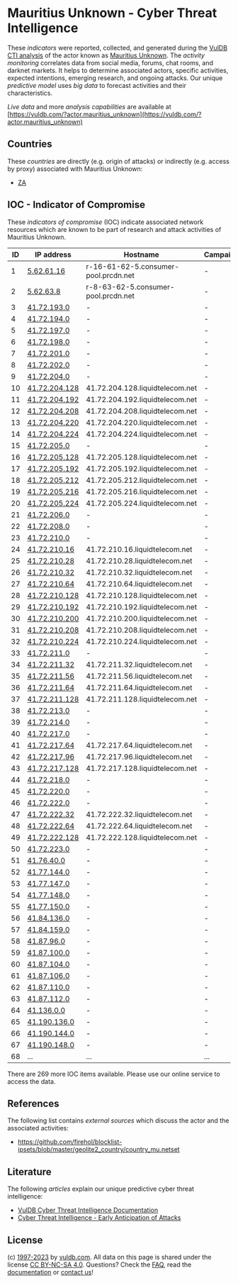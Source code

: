 # Mauritius Unknown - Cyber Threat Intelligence

These _indicators_ were reported, collected, and generated during the [VulDB CTI analysis](https://vuldb.com/?kb.cti) of the actor known as [Mauritius Unknown](https://vuldb.com/?actor.mauritius_unknown). The _activity monitoring_ correlates data from social media, forums, chat rooms, and darknet markets. It helps to determine associated actors, specific activities, expected intentions, emerging research, and ongoing attacks. Our unique _predictive model_ uses _big data_ to forecast activities and their characteristics.

_Live data_ and more _analysis capabilities_ are available at [https://vuldb.com/?actor.mauritius_unknown](https://vuldb.com/?actor.mauritius_unknown)

## Countries

These _countries_ are directly (e.g. origin of attacks) or indirectly (e.g. access by proxy) associated with Mauritius Unknown:

* [ZA](https://vuldb.com/?country.za)

## IOC - Indicator of Compromise

These _indicators of compromise_ (IOC) indicate associated network resources which are known to be part of research and attack activities of Mauritius Unknown.

ID | IP address | Hostname | Campaign | Confidence
-- | ---------- | -------- | -------- | ----------
1 | [5.62.61.16](https://vuldb.com/?ip.5.62.61.16) | r-16-61-62-5.consumer-pool.prcdn.net | - | High
2 | [5.62.63.8](https://vuldb.com/?ip.5.62.63.8) | r-8-63-62-5.consumer-pool.prcdn.net | - | High
3 | [41.72.193.0](https://vuldb.com/?ip.41.72.193.0) | - | - | High
4 | [41.72.194.0](https://vuldb.com/?ip.41.72.194.0) | - | - | High
5 | [41.72.197.0](https://vuldb.com/?ip.41.72.197.0) | - | - | High
6 | [41.72.198.0](https://vuldb.com/?ip.41.72.198.0) | - | - | High
7 | [41.72.201.0](https://vuldb.com/?ip.41.72.201.0) | - | - | High
8 | [41.72.202.0](https://vuldb.com/?ip.41.72.202.0) | - | - | High
9 | [41.72.204.0](https://vuldb.com/?ip.41.72.204.0) | - | - | High
10 | [41.72.204.128](https://vuldb.com/?ip.41.72.204.128) | 41.72.204.128.liquidtelecom.net | - | High
11 | [41.72.204.192](https://vuldb.com/?ip.41.72.204.192) | 41.72.204.192.liquidtelecom.net | - | High
12 | [41.72.204.208](https://vuldb.com/?ip.41.72.204.208) | 41.72.204.208.liquidtelecom.net | - | High
13 | [41.72.204.220](https://vuldb.com/?ip.41.72.204.220) | 41.72.204.220.liquidtelecom.net | - | High
14 | [41.72.204.224](https://vuldb.com/?ip.41.72.204.224) | 41.72.204.224.liquidtelecom.net | - | High
15 | [41.72.205.0](https://vuldb.com/?ip.41.72.205.0) | - | - | High
16 | [41.72.205.128](https://vuldb.com/?ip.41.72.205.128) | 41.72.205.128.liquidtelecom.net | - | High
17 | [41.72.205.192](https://vuldb.com/?ip.41.72.205.192) | 41.72.205.192.liquidtelecom.net | - | High
18 | [41.72.205.212](https://vuldb.com/?ip.41.72.205.212) | 41.72.205.212.liquidtelecom.net | - | High
19 | [41.72.205.216](https://vuldb.com/?ip.41.72.205.216) | 41.72.205.216.liquidtelecom.net | - | High
20 | [41.72.205.224](https://vuldb.com/?ip.41.72.205.224) | 41.72.205.224.liquidtelecom.net | - | High
21 | [41.72.206.0](https://vuldb.com/?ip.41.72.206.0) | - | - | High
22 | [41.72.208.0](https://vuldb.com/?ip.41.72.208.0) | - | - | High
23 | [41.72.210.0](https://vuldb.com/?ip.41.72.210.0) | - | - | High
24 | [41.72.210.16](https://vuldb.com/?ip.41.72.210.16) | 41.72.210.16.liquidtelecom.net | - | High
25 | [41.72.210.28](https://vuldb.com/?ip.41.72.210.28) | 41.72.210.28.liquidtelecom.net | - | High
26 | [41.72.210.32](https://vuldb.com/?ip.41.72.210.32) | 41.72.210.32.liquidtelecom.net | - | High
27 | [41.72.210.64](https://vuldb.com/?ip.41.72.210.64) | 41.72.210.64.liquidtelecom.net | - | High
28 | [41.72.210.128](https://vuldb.com/?ip.41.72.210.128) | 41.72.210.128.liquidtelecom.net | - | High
29 | [41.72.210.192](https://vuldb.com/?ip.41.72.210.192) | 41.72.210.192.liquidtelecom.net | - | High
30 | [41.72.210.200](https://vuldb.com/?ip.41.72.210.200) | 41.72.210.200.liquidtelecom.net | - | High
31 | [41.72.210.208](https://vuldb.com/?ip.41.72.210.208) | 41.72.210.208.liquidtelecom.net | - | High
32 | [41.72.210.224](https://vuldb.com/?ip.41.72.210.224) | 41.72.210.224.liquidtelecom.net | - | High
33 | [41.72.211.0](https://vuldb.com/?ip.41.72.211.0) | - | - | High
34 | [41.72.211.32](https://vuldb.com/?ip.41.72.211.32) | 41.72.211.32.liquidtelecom.net | - | High
35 | [41.72.211.56](https://vuldb.com/?ip.41.72.211.56) | 41.72.211.56.liquidtelecom.net | - | High
36 | [41.72.211.64](https://vuldb.com/?ip.41.72.211.64) | 41.72.211.64.liquidtelecom.net | - | High
37 | [41.72.211.128](https://vuldb.com/?ip.41.72.211.128) | 41.72.211.128.liquidtelecom.net | - | High
38 | [41.72.213.0](https://vuldb.com/?ip.41.72.213.0) | - | - | High
39 | [41.72.214.0](https://vuldb.com/?ip.41.72.214.0) | - | - | High
40 | [41.72.217.0](https://vuldb.com/?ip.41.72.217.0) | - | - | High
41 | [41.72.217.64](https://vuldb.com/?ip.41.72.217.64) | 41.72.217.64.liquidtelecom.net | - | High
42 | [41.72.217.96](https://vuldb.com/?ip.41.72.217.96) | 41.72.217.96.liquidtelecom.net | - | High
43 | [41.72.217.128](https://vuldb.com/?ip.41.72.217.128) | 41.72.217.128.liquidtelecom.net | - | High
44 | [41.72.218.0](https://vuldb.com/?ip.41.72.218.0) | - | - | High
45 | [41.72.220.0](https://vuldb.com/?ip.41.72.220.0) | - | - | High
46 | [41.72.222.0](https://vuldb.com/?ip.41.72.222.0) | - | - | High
47 | [41.72.222.32](https://vuldb.com/?ip.41.72.222.32) | 41.72.222.32.liquidtelecom.net | - | High
48 | [41.72.222.64](https://vuldb.com/?ip.41.72.222.64) | 41.72.222.64.liquidtelecom.net | - | High
49 | [41.72.222.128](https://vuldb.com/?ip.41.72.222.128) | 41.72.222.128.liquidtelecom.net | - | High
50 | [41.72.223.0](https://vuldb.com/?ip.41.72.223.0) | - | - | High
51 | [41.76.40.0](https://vuldb.com/?ip.41.76.40.0) | - | - | High
52 | [41.77.144.0](https://vuldb.com/?ip.41.77.144.0) | - | - | High
53 | [41.77.147.0](https://vuldb.com/?ip.41.77.147.0) | - | - | High
54 | [41.77.148.0](https://vuldb.com/?ip.41.77.148.0) | - | - | High
55 | [41.77.150.0](https://vuldb.com/?ip.41.77.150.0) | - | - | High
56 | [41.84.136.0](https://vuldb.com/?ip.41.84.136.0) | - | - | High
57 | [41.84.159.0](https://vuldb.com/?ip.41.84.159.0) | - | - | High
58 | [41.87.96.0](https://vuldb.com/?ip.41.87.96.0) | - | - | High
59 | [41.87.100.0](https://vuldb.com/?ip.41.87.100.0) | - | - | High
60 | [41.87.104.0](https://vuldb.com/?ip.41.87.104.0) | - | - | High
61 | [41.87.106.0](https://vuldb.com/?ip.41.87.106.0) | - | - | High
62 | [41.87.110.0](https://vuldb.com/?ip.41.87.110.0) | - | - | High
63 | [41.87.112.0](https://vuldb.com/?ip.41.87.112.0) | - | - | High
64 | [41.136.0.0](https://vuldb.com/?ip.41.136.0.0) | - | - | High
65 | [41.190.136.0](https://vuldb.com/?ip.41.190.136.0) | - | - | High
66 | [41.190.144.0](https://vuldb.com/?ip.41.190.144.0) | - | - | High
67 | [41.190.148.0](https://vuldb.com/?ip.41.190.148.0) | - | - | High
68 | ... | ... | ... | ...

There are 269 more IOC items available. Please use our online service to access the data.

## References

The following list contains _external sources_ which discuss the actor and the associated activities:

* https://github.com/firehol/blocklist-ipsets/blob/master/geolite2_country/country_mu.netset

## Literature

The following _articles_ explain our unique predictive cyber threat intelligence:

* [VulDB Cyber Threat Intelligence Documentation](https://vuldb.com/?kb.cti)
* [Cyber Threat Intelligence - Early Anticipation of Attacks](https://www.scip.ch/en/?labs.20201022)

## License

(c) [1997-2023](https://vuldb.com/?kb.changelog) by [vuldb.com](https://vuldb.com/?kb.about). All data on this page is shared under the license [CC BY-NC-SA 4.0](https://creativecommons.org/licenses/by-nc-sa/4.0/). Questions? Check the [FAQ](https://vuldb.com/?kb.faq), read the [documentation](https://vuldb.com/?kb) or [contact us](https://vuldb.com/?contact)!
